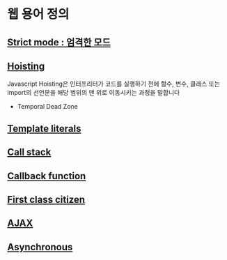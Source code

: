 # 웹 용어 정의

## [Strict mode : 엄격한 모드](https://developer.mozilla.org/ko/docs/Web/JavaScript/Reference/Strict_mode)

## [Hoisting](https://developer.mozilla.org/ko/docs/Glossary/Hoisting)

Javascript Hoisting은 인터프리터가 코드를 실행하기 전에 함수, 변수, 클래스 또는 import의 선언문을 해당 범위의 맨 위로 이동시키는 과정을 말합니다

- Temporal Dead Zone

## [Template literals](https://developer.mozilla.org/ko/docs/Web/JavaScript/Reference/Template_literals)

## [Call stack](https://developer.mozilla.org/ko/docs/Glossary/Call_stack)

## [Callback function](https://developer.mozilla.org/ko/docs/Glossary/Callback_function)

## [First class citizen](https://developer.mozilla.org/ko/docs/Glossary/First-class_Function)

## [AJAX](https://developer.mozilla.org/ko/docs/Glossary/AJAX)

## [Asynchronous](https://developer.mozilla.org/ko/docs/Glossary/Asynchronous)
